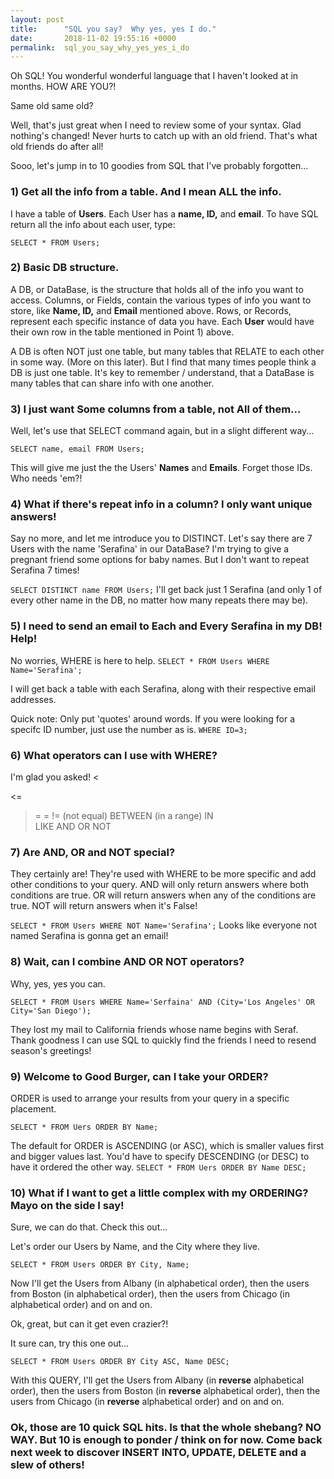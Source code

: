 ```yaml
---
layout: post
title:      "SQL you say?  Why yes, yes I do."
date:       2018-11-02 19:55:16 +0000
permalink:  sql_you_say_why_yes_yes_i_do
---
```



Oh SQL!  You wonderful wonderful language that I haven't looked at in months.  HOW ARE YOU?!

Same old same old?

Well, that's just great when I need to review some of your syntax.  Glad nothing's changed!  Never hurts to catch up with an old friend.  That's what old friends do after all!

Sooo, let's jump in to 10 goodies from SQL that I've probably forgotten...

### 1) Get all the info from a table.  And I mean ALL the info.

I have a table of **Users**.  Each User has a **name, ID,** and **email**.
To have SQL return all the info about each user, type:

`SELECT * FROM Users;`


### 2) Basic DB structure.

A DB, or DataBase, is the structure that holds all of the info you want to access.
Columns, or Fields, contain the various types of info you want to store, like **Name, ID,** and **Email** mentioned above.
Rows, or Records, represent each specific instance of data you have.  Each **User** would have their own row in the table mentioned in Point 1) above.

A DB is often NOT just one table, but many tables that RELATE to each other in some way.  (More on this later).
But I find that many times people think a DB is just one table.  It's key to remember / understand, that a DataBase is many tables that can share info with one another.

### 3) I just want Some columns from a table, not All of them...

Well, let's use that SELECT command again, but in a slight different way...

`SELECT name, email FROM Users;`

This will give me just the the Users' **Names** and **Emails**.  Forget those IDs.  Who needs 'em?!

### 4) What if there's repeat info in a column? I only want unique answers!

Say no more, and let me introduce you to DISTINCT.
Let's say there are 7 Users with the name 'Serafina' in our DataBase?  I'm trying to give a pregnant friend some options for baby names.  But I don't want to repeat Serafina 7 times!

`SELECT DISTINCT name FROM Users;`
I'll get back just 1 Serafina (and only 1 of every other name in the DB, no matter how many repeats there may be).

### 5) I need to send an email to Each and Every Serafina in my DB! Help!

No worries, WHERE is here to help.
`SELECT * FROM Users WHERE Name='Serafina';`

I will get back a table with each Serafina, along with their respective email addresses.  

Quick note: Only put 'quotes' around words.  If you were looking for a specifc ID number, just use the number as is.
`WHERE ID=3;`

### 6) What operators can I use with WHERE?

I'm glad you asked!
<
>
<=
>=
=
!=    (not equal)
BETWEEN     (in a range)
IN  
LIKE
AND 
OR
NOT

### 7) Are AND, OR and NOT special?

They certainly are!
They're used with WHERE to be more specific and add other conditions to your query.
AND will only return answers where both conditions are true.
OR will return answers when any of the conditions are true.
NOT will return answers when it's False!

`SELECT * FROM Users WHERE NOT Name='Serafina';`
Looks like everyone not named Serafina is gonna get an email!

### 8) Wait, can I combine AND OR NOT operators?

Why, yes, yes you can.

`SELECT * FROM Users WHERE Name='Serfaina' AND (City='Los Angeles' OR City='San Diego');`

They lost my mail to California friends whose name begins with Seraf.  Thank goodness I can use SQL to quickly find the friends I need to resend season's greetings!

### 9) Welcome to Good Burger, can I take your ORDER?

ORDER is used to arrange your results from your query in a specific placement.

`SELECT * FROM Uers ORDER BY Name;`


The default for ORDER is ASCENDING (or ASC), which is smaller values first and bigger values last.  You'd have to specify DESCENDING (or DESC) to have it ordered the other way.
`SELECT * FROM Uers ORDER BY Name DESC;`

### 10) What if I want to get a little complex with my ORDERING? Mayo on the side I say!

Sure, we can do that.  Check this out...

Let's order our Users by Name, and the City where they live.

`SELECT * FROM Users ORDER BY City, Name;`

Now I'll get the Users from Albany (in alphabetical order), then the users from Boston (in alphabetical order), then the users from Chicago (in alphabetical order) and on and on.

Ok, great, but can it get even crazier?!

It sure can, try this one out...

`SELECT * FROM Users ORDER BY City ASC, Name DESC;`

With this QUERY, I'll get the Users from Albany (in **reverse** alphabetical order), then the users from Boston (in **reverse** alphabetical order), then the users from Chicago (in **reverse** alphabetical order) and on and on.


### Ok, those are 10 quick SQL hits.  Is that the whole shebang?  NO WAY.  But 10 is enough to ponder / think on for now.  Come back next week to discover INSERT INTO, UPDATE, DELETE and a slew of others!
